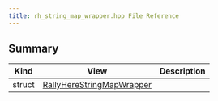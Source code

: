 ```yaml
---
title: rh_string_map_wrapper.hpp File Reference
---
```


## Summary
| Kind | View | Description |
|------|------|-------------|
|struct|[RallyHereStringMapWrapper](/game-host-adapter/structrallyherestringmapwrapper/#structRallyHereStringMapWrapper)||
